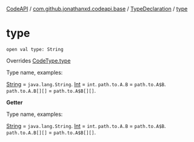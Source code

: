 [CodeAPI](../../index.md) / [com.github.jonathanxd.codeapi.base](../index.md) / [TypeDeclaration](index.md) / [type](.)

# type

`open val type: String`

Overrides [CodeType.type](../../com.github.jonathanxd.codeapi.type/-code-type/type.md)

Type name, examples:

[String](#) = `java.lang.String`.
[Int](#) = `int`.
`path.to.A.B` = `path.to.A$B`.
`path.to.A.B[][]` = `path.to.A$B[][]`.

**Getter**

Type name, examples:

[String](#) = `java.lang.String`.
[Int](#) = `int`.
`path.to.A.B` = `path.to.A$B`.
`path.to.A.B[][]` = `path.to.A$B[][]`.


